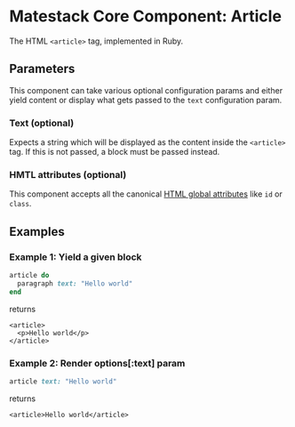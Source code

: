 # Matestack Core Component: Article

The HTML `<article>` tag, implemented in Ruby.

## Parameters

This component can take various optional configuration params and either yield content or display what gets passed to the `text` configuration param.

### Text \(optional\)

Expects a string which will be displayed as the content inside the `<article>` tag. If this is not passed, a block must be passed instead.

### HMTL attributes \(optional\)

This component accepts all the canonical [HTML global attributes](https://www.w3schools.com/tags/ref_standardattributes.asp) like `id` or `class`.

## Examples

### Example 1: Yield a given block

```ruby
article do
  paragraph text: "Hello world"
end
```

returns

```markup
<article>
  <p>Hello world</p>
</article>
```

### Example 2: Render options\[:text\] param

```ruby
article text: "Hello world"
```

returns

```markup
<article>Hello world</article>
```

